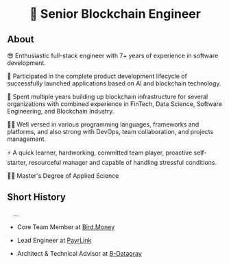 <h1 align="center">👋 Senior Blockchain Engineer</h1>

## About

😎 Enthusiastic full-stack engineer with 7+ years of experience in software development.

🚀 Participated in the complete product development lifecycle of successfully launched applications based on AI and blockchain technology.

🔭 Spent multiple years building up blockchain infrastructure for several organizations with combined experience in FinTech, Data Science, Software Engineering, and Blockchain Industry.

👨‍💻 Well versed in various programming languages, frameworks and platforms, and also strong with DevOps, team collaboration, and projects management.

⚡ A quick learner, hardworking, committed team player, proactive self-starter, resourceful manager and capable of handling stressful conditions.

👨‍🎓 Master's Degree of Applied Science

## Short History

&emsp;...

- Core Team Member at <a href="https://github.com/bird-money">Bird.Money</a>

- Lead Engineer at <a href="https://github.com/payrlink">PayrLink</a>

- Architect & Technical Advisor at <a href="https://github.com/B-Datagray">B-Datagray</a>
